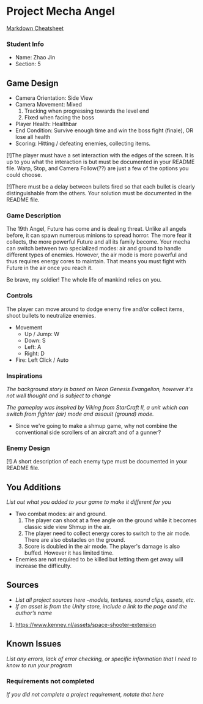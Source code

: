 # Project Mecha Angel

[Markdown Cheatsheet](https://github.com/adam-p/markdown-here/wiki/Markdown-Here-Cheatsheet)

### Student Info

-   Name: Zhao Jin
-   Section: 5

## Game Design

-   Camera Orientation: Side View
-   Camera Movement: Mixed
    1. Tracking when progressing towards the level end
    2. Fixed when facing the boss
-   Player Health: Healthbar
-   End Condition: Survive enough time and win the boss fight (finale), OR lose all health
-   Scoring: Hitting / defeating enemies, collecting items.

[!]The player must have a set interaction with the edges of the screen.
It is up to you what the interaction is but must be documented in your README file.
Warp, Stop, and Camera Follow(??) are just a few of the options you could choose.

[!]There must be a delay between bullets fired so that each bullet is clearly distinguishable from the others.
Your solution must be documented in the README file.

### Game Description

The 19th Angel, Future has come and is dealing threat. Unlike all angels before, it can spawn numerous minions to spread horror. The more fear it collects, the more powerful Future and all its family become. Your mecha can switch between two specialized modes: air and ground to handle different types of enemies. However, the air mode is more powerful and thus requires energy cores to maintain. That means you must fight with Future in the air once you reach it.

Be brave, my soldier! The whole life of mankind relies on you.

### Controls

The player can move around to dodge enemy fire and/or collect items, shoot bullets to neutralize enemies.
-   Movement
    -   Up / Jump: W
    -   Down: S
    -   Left: A
    -   Right: D
-   Fire: Left Click / Auto

### Inspirations

_The background story is based on Neon Genesis Evangelion, however it's not well thought and is subject to change_

_The gameplay was inspired by Viking from StarCraft II, a unit which can switch from fighter (air) mode and assault (ground) mode._
- Since we're going to make a shmup game, why not combine the conventional side scrollers of an aircraft and of a gunner?

### Enemy Design
[!] A short description of each enemy type must be documented in your README file.

## You Additions

_List out what you added to your game to make it different for you_
- Two combat modes: air and ground. 
  1. The player can shoot at a free angle on the ground while it becomes classic side view Shmup in the air.
  2. The player need to collect energy cores to switch to the air mode. There are also obstacles on the ground.
  3. Score is doubled in the air mode. The player's damage is also buffed. However it has limited time.
- Enemies are not required to be killed but letting them get away will increase the difficulty.

## Sources

-   _List all project sources here –models, textures, sound clips, assets, etc._
-   _If an asset is from the Unity store, include a link to the page and the author’s name_
1. https://www.kenney.nl/assets/space-shooter-extension

## Known Issues

_List any errors, lack of error checking, or specific information that I need to know to run your program_

### Requirements not completed

_If you did not complete a project requirement, notate that here_

